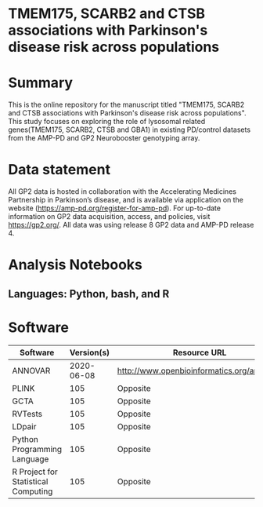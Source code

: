 # TMEM175, SCARB2 and CTSB associations with Parkinson's disease risk across populations

# Summary

This is the online repository for the manuscript titled "TMEM175, SCARB2 and CTSB associations with Parkinson's disease risk across populations". This study focuses on exploring the role of lysosomal related genes(TMEM175, SCARB2, CTSB and GBA1) in existing PD/control datasets from the AMP-PD and GP2 Neurobooster genotyping array.

# Data statement
All GP2 data is hosted in collaboration with the Accelerating Medicines Partnership in Parkinson’s disease, and is available via application on the website (https://amp-pd.org/register-for-amp-pd). For up-to-date information on GP2 data acquisition, access, and policies, visit https://gp2.org/. 
All data was using release 8 GP2 data and AMP-PD release 4.

# Analysis Notebooks
## Languages: Python, bash, and R


# Software
| Software   | Version(s) | Resource URL |
|----------------|--------|------------------|
| ANNOVAR         | 2020-06-08 | http://www.openbioinformatics.org/annovar/ |
| PLINK  | 105    | Opposite         |
| GCTA | 105  | Opposite         |
| RVTests | 105  | Opposite         |
| LDpair | 105  | Opposite         |
| Python Programming Language | 105  | Opposite         |
| R Project for Statistical Computing | 105  | Opposite         |


